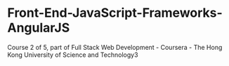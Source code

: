 # Front-End-JavaScript-Frameworks-AngularJS
Course 2 of 5, part of Full Stack Web Development - Coursera - The Hong Kong University of Science and Technology3
